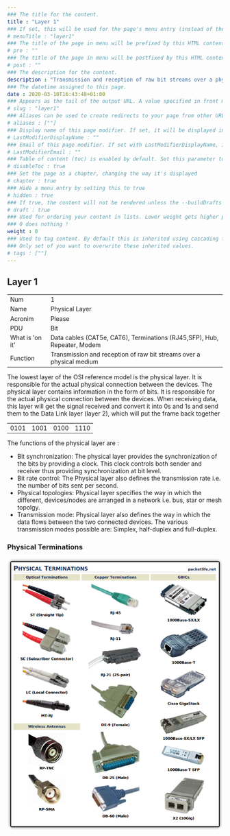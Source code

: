 ```yaml
---
### The title for the content.
title : "Layer 1"
### If set, this will be used for the page's menu entry (instead of the `title` attribute)
# menuTitle : "layer1"
### The title of the page in menu will be prefixed by this HTML content
# pre : ""
### The title of the page in menu will be postfixed by this HTML content
# post : ""
### The description for the content.
description : "Transmission and reception of raw bit streams over a physical medium."
### The datetime assigned to this page.
date : 2020-03-10T16:43:48+01:00
### Appears as the tail of the output URL. A value specified in front matter will override the segment of the URL based on the filename.
# slug : "layer1"
### Aliases can be used to create redirects to your page from other URLs.
# aliases : [""]
### Display name of this page modifier. If set, it will be displayed in the footer.
# LastModifierDisplayName : ""
### Email of this page modifier. If set with LastModifierDisplayName, it will be displayed in the footer
# LastModifierEmail : ""
### Table of content (toc) is enabled by default. Set this parameter to true to disable it.
# disableToc : true
### Set the page as a chapter, changing the way it's displayed
# chapter : true
### Hide a menu entry by setting this to true
# hidden : true
### If true, the content will not be rendered unless the --buildDrafts flag is passed to the hugo command.
# draft : true
### Used for ordering your content in lists. Lower weight gets higher precedence. So content with lower weight will come first.
### 0 does nothing !
weight : 0
### Used to tag content. By default this is inherited using cascading from _index.md files
### Only set of you want to overwrite these inherited values.
# tags : [""]
---
```


## Layer 1

|                 | |
|-----------------|-|
| Num             |1|
| Name            |Physical Layer|
| Acronim         |Please|
| PDU             |Bit|
| What is 'on it' | Data cables (CAT5e, CAT6), Terminations (RJ45,SFP), Hub, Repeater, Modem |
| Function        |Transmission and reception of raw bit streams over a physical medium|

The lowest layer of the OSI reference model is the physical layer. It is responsible for the actual physical connection between the devices. The physical layer contains information in the form of bits. It is responsible for the actual physical connection between the devices. When receiving data, this layer will get the signal received and convert it into 0s and 1s and send them to the Data Link layer (layer 2), which will put the frame back together

|      |      |      |      |
| ---- | ---- | ---- | ---- |
| 0101 | 1001 | 0100 | 1110 |

The functions of the physical layer are :

- Bit synchronization: The physical layer provides the synchronization of the bits by providing a clock. This clock controls both sender and receiver thus providing synchronization at bit level.
- Bit rate control: The Physical layer also defines the transmission rate i.e. the number of bits sent per second.
- Physical topologies: Physical layer specifies the way in which the different, devices/nodes are arranged in a network i.e. bus, star or mesh topolgy.
- Transmission mode: Physical layer also defines the way in which the data flows between the two connected devices. The various transmission modes possible are: Simplex, half-duplex and full-duplex.

### Physical Terminations

![Physical Terminations](images/physical_terminations-packetlife.png)
